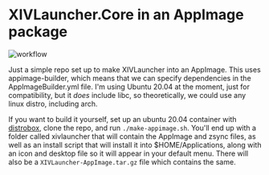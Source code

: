 # XIVLauncher.Core in an AppImage package
![workflow](https://github.com/rankynbass/XIVLauncher-AppImage/actions/workflows/main.yml/badge.svg)

Just a simple repo set up to make XIVLauncher into an AppImage. This uses appimage-builder, which means that we can specify dependencies in the AppImageBuilder.yml file. I'm using Ubuntu 20.04 at the moment, just for compatibility, but it *does* include libc, so theoretically, we could use any linux distro, including arch.

If you want to build it yourself, set up an ubuntu 20.04 container with [distrobox](https://distrobox.it), clone the repo, and run `./make-appimage.sh`. You'll end up with a folder called xivlauncher that will contain the AppImage and zsync files, as well as an install script that will install it into $HOME/Applications, along with an icon and desktop file so it will appear in your default menu. There will also be a `XIVLauncher-AppImage.tar.gz` file which contains the same.

